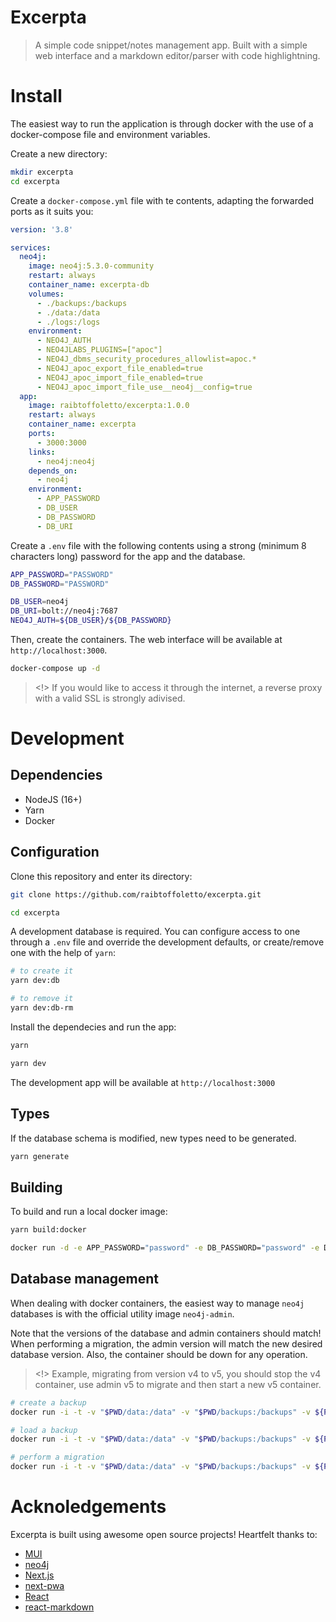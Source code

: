 # Excerpta

> A simple code snippet/notes management app. Built with a simple web interface and a markdown editor/parser with code highlightning.

# Install

The easiest way to run the application is through docker with the use of a docker-compose file and environment variables.

Create a new directory:

```bash
mkdir excerpta
cd excerpta
```

Create a `docker-compose.yml` file with te contents, adapting the forwarded ports as it suits you:

```yaml
version: '3.8'

services:
  neo4j:
    image: neo4j:5.3.0-community
    restart: always
    container_name: excerpta-db
    volumes:
      - ./backups:/backups
      - ./data:/data
      - ./logs:/logs
    environment:
      - NEO4J_AUTH
      - NEO4JLABS_PLUGINS=["apoc"]
      - NEO4J_dbms_security_procedures_allowlist=apoc.*
      - NEO4J_apoc_export_file_enabled=true
      - NEO4J_apoc_import_file_enabled=true
      - NEO4J_apoc_import_file_use__neo4j__config=true
  app:
    image: raibtoffoletto/excerpta:1.0.0
    restart: always
    container_name: excerpta
    ports:
      - 3000:3000
    links:
      - neo4j:neo4j
    depends_on:
      - neo4j
    environment:
      - APP_PASSWORD
      - DB_USER
      - DB_PASSWORD
      - DB_URI
```

Create a `.env` file with the following contents using a strong (minimum 8 characters long) password for the app and the database.

```bash
APP_PASSWORD="PASSWORD"
DB_PASSWORD="PASSWORD"

DB_USER=neo4j
DB_URI=bolt://neo4j:7687
NEO4J_AUTH=${DB_USER}/${DB_PASSWORD}
```

Then, create the containers. The web interface will be available at `http://localhost:3000`.

```bash
docker-compose up -d
```

> <!> If you would like to access it through the internet, a reverse proxy with a valid SSL is strongly adivised.

# Development

## Dependencies

- NodeJS (16+)
- Yarn
- Docker

## Configuration

Clone this repository and enter its directory:

```bash
git clone https://github.com/raibtoffoletto/excerpta.git

cd excerpta
```

A development database is required. You can configure access to one through a `.env` file and override the development defaults, or create/remove one with the help of `yarn`:

```bash
# to create it
yarn dev:db

# to remove it
yarn dev:db-rm
```

Install the dependecies and run the app:

```bash
yarn

yarn dev
```

The development app will be available at `http://localhost:3000`

## Types

If the database schema is modified, new types need to be generated.

```bash
yarn generate
```

## Building

To build and run a local docker image:

```bash
yarn build:docker

docker run -d -e APP_PASSWORD="password" -e DB_PASSWORD="password" -e DB_USER="neo4j" -e DB_URI="bolt://localhost:7687" --network host --name excerpta excerpta
```

## Database management

When dealing with docker containers, the easiest way to manage `neo4j` databases is with the official utility image `neo4j-admin`.

Note that the versions of the database and admin containers should match! When performing a migration, the admin version will match the new desired database version. Also, the container should be down for any operation.

> <!> Example, migrating from version v4 to v5, you should stop the v4 container, use admin v5 to migrate and then start a new v5 container.

```bash
# create a backup
docker run -i -t -v "$PWD/data:/data" -v "$PWD/backups:/backups" -v ${PWD}/logs:/logs --rm neo4j/neo4j-admin:5.3.0-community neo4j-admin dump --to-path="/backups" neo4j

# load a backup
docker run -i -t -v "$PWD/data:/data" -v "$PWD/backups:/backups" -v ${PWD}/logs:/logs --rm neo4j/neo4j-admin:5.3.0-community neo4j-admin database load --from-path="/backups" neo4j

# perform a migration
docker run -i -t -v "$PWD/data:/data" -v "$PWD/backups:/backups" -v ${PWD}/logs:/logs --rm neo4j/neo4j-admin:5.3.0-community neo4j-admin database migrate neo4j
```

# Acknoledgements

Excerpta is built using awesome open source projects! Heartfelt thanks to:

- [MUI](https://mui.com/)
- [neo4j](https://neo4j.com/)
- [Next.js](https://nextjs.org/)
- [next-pwa](https://github.com/shadowwalker/next-pwa)
- [React](https://reactjs.org/)
- [react-markdown](https://github.com/remarkjs/react-markdown)
